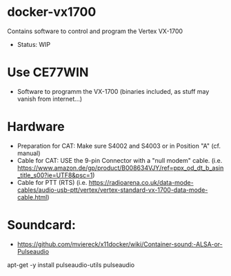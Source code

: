 # docker-vx1700

Contains software to control and program the Vertex VX-1700

- Status: WIP

# Use CE77WIN
- Software to programm the VX-1700 (binaries included, as stuff may vanish from internet...)

# Hardware
- Preparation for CAT: Make sure S4002 and S4003 or in Position "A" (cf. manual)
- Cable for CAT: USE the 9-pin Connector with a "null modem" cable. (i.e. https://www.amazon.de/gp/product/B008634VJY/ref=ppx_od_dt_b_asin_title_s00?ie=UTF8&psc=1)
- Cable for PTT (RTS) (i.e. https://radioarena.co.uk/data-mode-cables/audio-usb-ptt/vertex/vertex-standard-vx-1700-data-mode-cable.html)

# Soundcard:
- https://github.com/mviereck/x11docker/wiki/Container-sound:-ALSA-or-Pulseaudio

apt-get -y install pulseaudio-utils pulseaudio
